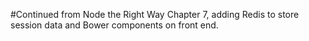 #Continued from Node the Right Way
Chapter 7, adding Redis to store session data and Bower components on front end.